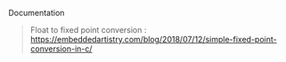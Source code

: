 Documentation

> Float to fixed point conversion :
https://embeddedartistry.com/blog/2018/07/12/simple-fixed-point-conversion-in-c/
